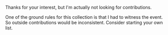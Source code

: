 Thanks for your interest, but I'm actually not looking for contributions.

One of the ground rules for this collection is that I had to witness the event.  So outside contributions would be inconsistent. Consider starting your own list.
